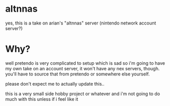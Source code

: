 # altnnas
yes, this is a take on arian's "altnnas" server (nintendo network account server?)
# Why?
well pretendo is very complicated to setup which is sad so i'm going to have my own take on an account server, it won't have any nex servers, though. you'll have to source that from pretendo or somewhere else yourself.

please don't expect me to actually update this..

this is a very small side hobby project or whatever and i'm not going to do much with this unless if i feel like it
